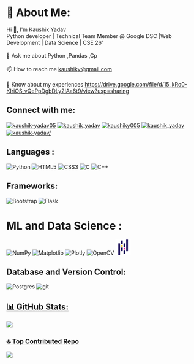 # 💫 About Me:
Hi 👋, I'm Kaushik Yadav<br>Python developer | Technical Team Member @ Google DSC |Web Development | Data Science | CSE 26'<br><br>💬 Ask me about Python ,Pandas ,Cp<br><br>📫 How to reach me kaushiky@gmail.com<br><br>📄 Know about my experiences https://drive.google.com/file/d/15_kRo0-KIriOS_vQePpDgbDLy2IAa6t9/view?usp=sharing
<br>
<h2 align="left">Connect with me:</h2>
<p align="left">
<a href="https://linkedin.com/in/kaushik-yadav05" target="blank"><img align="center" src="https://raw.githubusercontent.com/rahuldkjain/github-profile-readme-generator/master/src/images/icons/Social/linked-in-alt.svg" alt="kaushik-yadav05" height="30" width="40" /></a>
<a href="https://www.codechef.com/users/kaushik_yadav" target="blank"><img align="center" src="https://cdn.jsdelivr.net/npm/simple-icons@3.1.0/icons/codechef.svg" alt="kaushik_yadav" height="30" width="40" /></a>
<a href="https://www.hackerrank.com/kaushiky005" target="blank"><img align="center" src="https://raw.githubusercontent.com/rahuldkjain/github-profile-readme-generator/master/src/images/icons/Social/hackerrank.svg" alt="kaushiky005" height="30" width="40" /></a>
<a href="https://codeforces.com/profile/kaushik_yadav" target="blank"><img align="center" src="https://raw.githubusercontent.com/rahuldkjain/github-profile-readme-generator/master/src/images/icons/Social/codeforces.svg" alt="kaushik_yadav" height="30" width="40" /></a>
<a href="https://www.leetcode.com/kaushik-yadav/" target="blank"><img align="center" src="https://raw.githubusercontent.com/rahuldkjain/github-profile-readme-generator/master/src/images/icons/Social/leet-code.svg" alt="kaushik-yadav/" height="30" width="40" /></a>
</p>

## Languages :
![Python](https://img.shields.io/badge/python-3670A0?style=for-the-badge&logo=python&logoColor=ffdd54) ![HTML5](https://img.shields.io/badge/html5-%23E34F26.svg?style=for-the-badge&logo=html5&logoColor=white) ![CSS3](https://img.shields.io/badge/css3-%231572B6.svg?style=for-the-badge&logo=css3&logoColor=white) ![C](https://img.shields.io/badge/c-%2300599C.svg?style=for-the-badge&logo=c&logoColor=white) ![C++](https://img.shields.io/badge/c++-%2300599C.svg?style=for-the-badge&logo=c%2B%2B&logoColor=white)

## Frameworks:
![Bootstrap](https://img.shields.io/badge/bootstrap-%238511FA.svg?style=for-the-badge&logo=bootstrap&logoColor=white) ![Flask](https://img.shields.io/badge/flask-%23000.svg?style=for-the-badge&logo=flask&logoColor=white)


# ML and Data Science :

![NumPy](https://img.shields.io/badge/numpy-%23013243.svg?style=for-the-badge&logo=numpy&logoColor=white) ![Matplotlib](https://img.shields.io/badge/Matplotlib-%23ffffff.svg?style=for-the-badge&logo=Matplotlib&logoColor=black) ![Plotly](https://img.shields.io/badge/Plotly-%233F4F75.svg?style=for-the-badge&logo=plotly&logoColor=white)    ![OpenCV](https://img.shields.io/badge/opencv-%23white.svg?style=for-the-badge&logo=opencv&logoColor=white)
<a href="68747470733a2f2f696d672e736869656c64732e696f2f62616467652f6e756d70792d2532333031333234332e7376673f267374796c653d666c6174666f722d7468652d6261646765266c6f6
76f3d6e756d7079266c6f676f436f6c6f723d7768697465" target="_blank" rel="noreferrer"> <img src="https://raw.githubusercontent.com/devicons/devicon/2ae2a900d2f041da66e950e4d48052658d850630/icons/pandas/pandas-original.svg" alt="pandas" width="40" height="40"/> </a>

## Database and Version Control:
![Postgres](https://img.shields.io/badge/postgres-%23316192.svg?style=for-the-badge&logo=postgresql&logoColor=white)
<img src="https://www.vectorlogo.zone/logos/git-scm/git-scm-icon.svg" alt="git" width="40" height="40"/> </a> <a href="https://www.w3.org/html/" target="_blank" rel="noreferrer">

## 📊 GitHub Stats:

![](https://github-readme-stats.vercel.app/api/top-langs/?username=kaushik-yadav&theme=dark&hide_border=true&include_all_commits=true&count_private=true&layout=compact)

### 🔝 Top Contributed Repo
![](https://github-contributor-stats.vercel.app/api?username=kaushik-yadav&limit=5&theme=dark&combine_all_yearly_contributions=true)

<!-- Proudly created with GPRM ( https://gprm.itsvg.in ) -->
